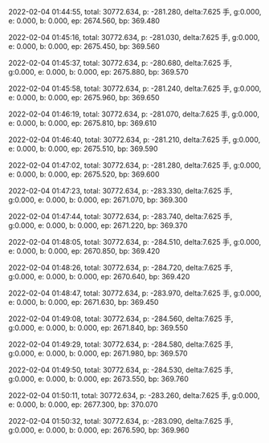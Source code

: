 2022-02-04 01:44:55, total: 30772.634, p: -281.280, delta:7.625 手, g:0.000, e: 0.000, b: 0.000, ep: 2674.560, bp: 369.480

2022-02-04 01:45:16, total: 30772.634, p: -281.030, delta:7.625 手, g:0.000, e: 0.000, b: 0.000, ep: 2675.450, bp: 369.560

2022-02-04 01:45:37, total: 30772.634, p: -280.680, delta:7.625 手, g:0.000, e: 0.000, b: 0.000, ep: 2675.880, bp: 369.570

2022-02-04 01:45:58, total: 30772.634, p: -281.240, delta:7.625 手, g:0.000, e: 0.000, b: 0.000, ep: 2675.960, bp: 369.650

2022-02-04 01:46:19, total: 30772.634, p: -281.070, delta:7.625 手, g:0.000, e: 0.000, b: 0.000, ep: 2675.810, bp: 369.610

2022-02-04 01:46:40, total: 30772.634, p: -281.210, delta:7.625 手, g:0.000, e: 0.000, b: 0.000, ep: 2675.510, bp: 369.590

2022-02-04 01:47:02, total: 30772.634, p: -281.280, delta:7.625 手, g:0.000, e: 0.000, b: 0.000, ep: 2675.520, bp: 369.600

2022-02-04 01:47:23, total: 30772.634, p: -283.330, delta:7.625 手, g:0.000, e: 0.000, b: 0.000, ep: 2671.070, bp: 369.300

2022-02-04 01:47:44, total: 30772.634, p: -283.740, delta:7.625 手, g:0.000, e: 0.000, b: 0.000, ep: 2671.220, bp: 369.370

2022-02-04 01:48:05, total: 30772.634, p: -284.510, delta:7.625 手, g:0.000, e: 0.000, b: 0.000, ep: 2670.850, bp: 369.420

2022-02-04 01:48:26, total: 30772.634, p: -284.720, delta:7.625 手, g:0.000, e: 0.000, b: 0.000, ep: 2670.640, bp: 369.420

2022-02-04 01:48:47, total: 30772.634, p: -283.970, delta:7.625 手, g:0.000, e: 0.000, b: 0.000, ep: 2671.630, bp: 369.450

2022-02-04 01:49:08, total: 30772.634, p: -284.560, delta:7.625 手, g:0.000, e: 0.000, b: 0.000, ep: 2671.840, bp: 369.550

2022-02-04 01:49:29, total: 30772.634, p: -284.580, delta:7.625 手, g:0.000, e: 0.000, b: 0.000, ep: 2671.980, bp: 369.570

2022-02-04 01:49:50, total: 30772.634, p: -284.530, delta:7.625 手, g:0.000, e: 0.000, b: 0.000, ep: 2673.550, bp: 369.760

2022-02-04 01:50:11, total: 30772.634, p: -283.260, delta:7.625 手, g:0.000, e: 0.000, b: 0.000, ep: 2677.300, bp: 370.070

2022-02-04 01:50:32, total: 30772.634, p: -283.090, delta:7.625 手, g:0.000, e: 0.000, b: 0.000, ep: 2676.590, bp: 369.960